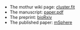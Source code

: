 
- The mothur wiki page: [cluster.fit](https://mothur.org/wiki/cluster.fit/)
- The manuscript: [paper.pdf](paper.pdf)
- The preprint: [bioRxiv](https://doi.org/10.1101/2021.11.09.468000)
- The published paper: [mSphere](https://journals.asm.org/doi/10.1128/msphere.00916-21)
